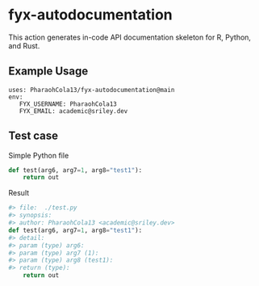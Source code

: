 # fyx-autodocumentation

This action generates in-code API documentation skeleton for R, Python, and Rust.

## Example Usage
```
uses: PharaohCola13/fyx-autodocumentation@main
env:
   FYX_USERNAME: PharaohCola13
   FYX_EMAIL: academic@sriley.dev
```

## Test case

Simple Python file
```Python
def test(arg6, arg7=1, arg8="test1"):
    return out
```
Result
```Python
#> file:  ./test.py
#> synopsis: 
#> author: PharaohCola13 <academic@sriley.dev>
def test(arg6, arg7=1, arg8="test1"):
#> detail: 
#> param (type) arg6:
#> param (type) arg7 (1):
#> param (type) arg8 (test1):
#> return (type): 
    return out
```
